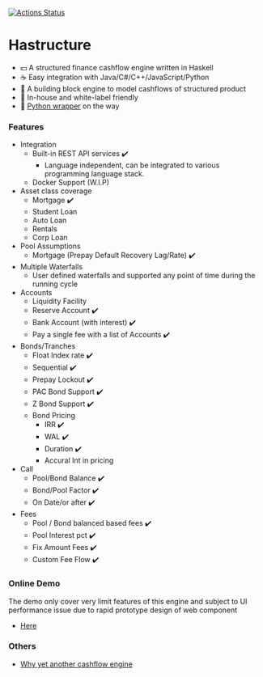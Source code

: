 [![Actions Status](https://github.com/yellowbean/Hastructure/workflows/Haskell%20CI/badge.svg)](https://github.com/yellowbean/Hastructure/actions)

# Hastructure
* :dollar: A structured finance cashflow engine written in Haskell 
* :coffee: Easy integration with Java/C#/C++/JavaScript/Python
* :bricks: A building block engine to model cashflows of structured product
* :car: In-house and white-label friendly 
* :snake: [Python wrapper](https://github.com/yellowbean/PyABS) on the way   
### Features
* Integration
  * Built-in REST API services :heavy_check_mark:
    * Language independent, can be integrated to various programming language stack.
  * Docker Support (W.I.P)
* Asset class coverage
  * Mortgage  :heavy_check_mark:
  * Student Loan
  * Auto Loan
  * Rentals
  * Corp Loan
* Pool Assumptions
  * Mortgage (Prepay Default Recovery Lag/Rate) :heavy_check_mark:
* Multiple Waterfalls
  * User defined waterfalls and supported any point of time during the running cycle
* Accounts
  * Liquidity Facility
  * Reserve Account  :heavy_check_mark:
  * Bank Account (with interest) :heavy_check_mark:
  * Pay a single fee with a list of Accounts :heavy_check_mark:
* Bonds/Tranches
  * Float Index rate :heavy_check_mark:
  * Sequential :heavy_check_mark:
  * Prepay Lockout :heavy_check_mark:
  * PAC Bond Support :heavy_check_mark:
  * Z Bond Support :heavy_check_mark:
  * Bond Pricing
    * IRR :heavy_check_mark:
    * WAL :heavy_check_mark:
    * Duration :heavy_check_mark:
    * Accural Int in pricing
* Call
  * Pool/Bond Balance :heavy_check_mark:
  * Bond/Pool Factor :heavy_check_mark:
  * On Date/or after :heavy_check_mark:
* Fees
  * Pool / Bond balanced based fees  :heavy_check_mark:
  * Pool Interest pct :heavy_check_mark:
  * Fix Amount Fees  :heavy_check_mark:
  * Custom Fee Flow :heavy_check_mark:

### Online Demo

The demo only cover very limit features of this engine and subject to UI performance issue due to rapid prototype design of web component

* [Here](https://deal-bench.xyz)


### Others
* [Why yet another cashflow engine](https://github.com/yellowbean/Hastructure/wiki/Why-Yet-Anohter-Cashflow-Engine)

